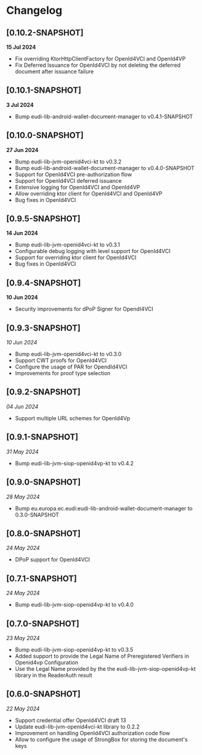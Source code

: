 # Changelog

## [0.10.2-SNAPSHOT]

__15 Jul 2024__

- Fix overriding KtorHttpClientFactory for OpenId4VCI and OpenId4VP
- Fix Deferred Issuance for OpenId4VCI by not deleting the deferred document after issuance failure

## [0.10.1-SNAPSHOT]

__3 Jul 2024__

- Bump eudi-lib-android-wallet-document-manager to v0.4.1-SNAPSHOT

## [0.10.0-SNAPSHOT]

__27 Jun 2024__

- Bump eudi-lib-jvm-openid4vci-kt to v0.3.2
- Bump eudi-lib-android-wallet-document-manager to v0.4.0-SNAPSHOT
- Support for OpenId4VCI pre-authorization flow
- Support for OpenId4VCI deferred issuance
- Extensive logging for OpenId4VCI and OpenId4VP
- Allow overriding ktor client for OpenId4VCI and OpenId4VP
- Bug fixes in OpenId4VCI

## [0.9.5-SNAPSHOT]

__14 Jun 2024__

- Bump eudi-lib-jvm-openid4vci-kt to v0.3.1
- Configurable debug logging with level support for OpenId4VCI
- Support for overriding ktor client for OpenId4VCI
- Bug fixes in OpenId4VCI

## [0.9.4-SNAPSHOT]

__10 Jun 2024__

- Security improvements for dPoP Signer for OpendI4VCI

## [0.9.3-SNAPSHOT]

_10 Jun 2024_

- Bump eudi-lib-jvm-openid4vci-kt to v0.3.0
- Support CWT proofs for OpenId4VCI
- Configure the usage of PAR for OpendId4VCI
- Improvements for proof type selection

## [0.9.2-SNAPSHOT]

_04 Jun 2024_

- Support multiple URL schemes for OpenId4Vp

## [0.9.1-SNAPSHOT]

_31 May 2024_

- Bump eudi-lib-jvm-siop-openid4vp-kt to v0.4.2

## [0.9.0-SNAPSHOT]

_28 May 2024_

- Bump eu.europa.ec.eudi:eudi-lib-android-wallet-document-manager to 0.3.0-SNAPSHOT

## [0.8.0-SNAPSHOT]

_24 May 2024_

- DPoP support for OpenId4VCI

## [0.7.1-SNAPSHOT]

_24 May 2024_

- Bump eudi-lib-jvm-siop-openid4vp-kt to v0.4.0

## [0.7.0-SNAPSHOT]

_23 May 2024_

- Bump eudi-lib-jvm-siop-openid4vp-kt to v0.3.5
- Added support to provide the Legal Name of Preregistered Verifiers in Openid4vp Configuration
- Use the Legal Name provided by the the eudi-lib-jvm-siop-openid4vp-kt library in the ReaderAuth result

## [0.6.0-SNAPSHOT]

_22 May 2024_

- Support credential offer OpenId4VCI draft 13
- Update eudi-lib-jvm-openid4vci-kt library to 0.2.2
- Improvement on handling OpenId4VCI authorization code flow
- Allow to configure the usage of StrongBox for storing the document's keys
